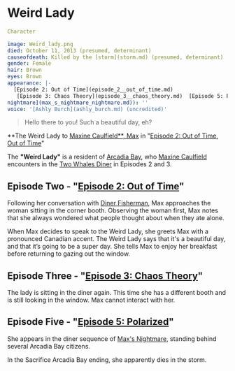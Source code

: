 #  Weird Lady 

```yaml
Character

image: Weird_lady.png
died: October 11, 2013 (presumed, determinant)
causeofdeath: Killed by the [storm](storm.md) (presumed, determinant)
gender: Female
hair: Brown
eyes: Brown
appearance: |-
  [Episode 2: Out of Time](episode_2__out_of_time.md) 
   [Episode 3: Chaos Theory](episode_3__chaos_theory.md)  [Episode 5: Polarized](episode_5__polarized.md) ([Max's Nightmare
nightmare](max_s_nightmare_nightmare.md)): ''
voice: '[Ashly Burch](ashly_burch.md) (uncredited)'
```

> Hello there to you! Such a beautiful day, eh?

**The Weird Lady to [Maxine Caulfield**, Max](maxine_caulfield____max.md) in "[Episode 2: Out of Time, Out of Time](episode_2__out_of_time__out_of_time.md)"

The **"Weird Lady"** is a resident of [Arcadia Bay](arcadia_bay.md), who [Maxine Caulfield](max_caulfield.md) encounters in the [Two Whales Diner](two_whales_diner.md) in Episodes 2 and 3.

##  Episode Two - "[Episode 2: Out of Time](out_of_time.md)" 
Following her conversation with [Diner Fisherman](a_fisherman.md), Max approaches the woman sitting in the corner booth. Observing the woman first, Max notes that she always wondered what people thought about when they ate alone.

When Max decides to speak to the Weird Lady, she greets Max with a pronounced Canadian accent. The Weird Lady says that it's a beautiful day, and that it’s going to be a super day. She tells Max to enjoy her breakfast before returning to gazing out the window.

##  Episode Three - "[Episode 3: Chaos Theory](chaos_theory.md)" 
The lady is sitting in the diner again. This time she has a different booth and is still looking in the window. Max cannot interact with her.

##  Episode Five - "[Episode 5: Polarized](polarized.md)" 
She appears in the diner sequence of [Max's Nightmare](max_s_nightmare.md), standing behind several Arcadia Bay citizens.

In the Sacrifice Arcadia Bay ending, she apparently dies in the storm.

